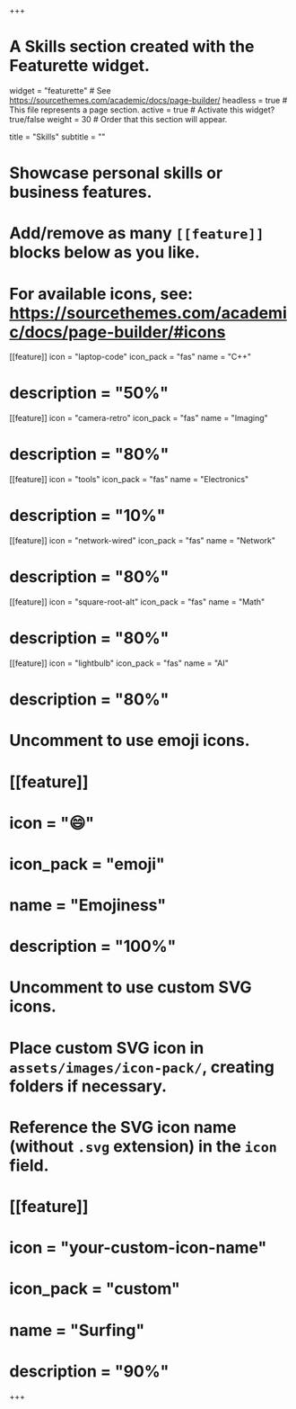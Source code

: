 +++
# A Skills section created with the Featurette widget.
widget = "featurette"  # See https://sourcethemes.com/academic/docs/page-builder/
headless = true  # This file represents a page section.
active = true  # Activate this widget? true/false
weight = 30  # Order that this section will appear.

title = "Skills"
subtitle = ""

# Showcase personal skills or business features.
# 
# Add/remove as many `[[feature]]` blocks below as you like.
# 
# For available icons, see: https://sourcethemes.com/academic/docs/page-builder/#icons

[[feature]]
  icon = "laptop-code"
  icon_pack = "fas"
  name = "C++"
  # description = "50%"
  
[[feature]]
  icon = "camera-retro"
  icon_pack = "fas"
  name = "Imaging"
  # description = "80%"  
  
[[feature]]
  icon = "tools"
  icon_pack = "fas"
  name = "Electronics"
  # description = "10%"

[[feature]]
  icon = "network-wired"
  icon_pack = "fas"
  name = "Network"
  # description = "80%" 

[[feature]]
  icon = "square-root-alt"
  icon_pack = "fas"
  name = "Math"
  # description = "80%" 

[[feature]]
  icon = "lightbulb"
  icon_pack = "fas"
  name = "AI"
  # description = "80%" 

# Uncomment to use emoji icons.
# [[feature]]
#  icon = ":smile:"
#  icon_pack = "emoji"
#  name = "Emojiness"
#  description = "100%"  

# Uncomment to use custom SVG icons.
# Place custom SVG icon in `assets/images/icon-pack/`, creating folders if necessary.
# Reference the SVG icon name (without `.svg` extension) in the `icon` field.
# [[feature]]
#  icon = "your-custom-icon-name"
#  icon_pack = "custom"
#  name = "Surfing"
#  description = "90%"

+++
